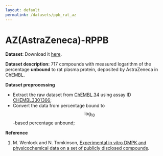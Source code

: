 ```yaml
---
layout: default
permalink: /datasets/ppb_rat_az
---
```


<script id="MathJax-script" async src="https://cdn.jsdelivr.net/npm/mathjax@3/es5/tex-mml-chtml.js"></script>


# AZ(AstraZeneca)-RPPB

**Dataset**: Download it [here](/ADMET/datasets/PPB_rat_AstraZeneca.csv). 

**Dataset description:** 717 compounds with measured logarithm of the percentage **unbound** to rat plasma protein, deposited by AstraZeneca in ChEMBL. 

**Dataset preprocessing**

- Extract the raw dataset from [ChEMBL 34](https://ftp.ebi.ac.uk/pub/databases/chembl/ChEMBLdb/releases/chembl_34/) using assay ID [CHEMBL3301366](https://www.ebi.ac.uk/chembl/explore/assay/CHEMBL3301366); 
- Convert the data from percentage bound to $$\log_{10}$$-based percentage unbound;


**Reference**

1. M. Wenlock and N. Tomkinson, [Experimental in vitro DMPK and physicochemical data on a set of publicly disclosed compounds](https://doi.org/10.6019/CHEMBL3301361).
